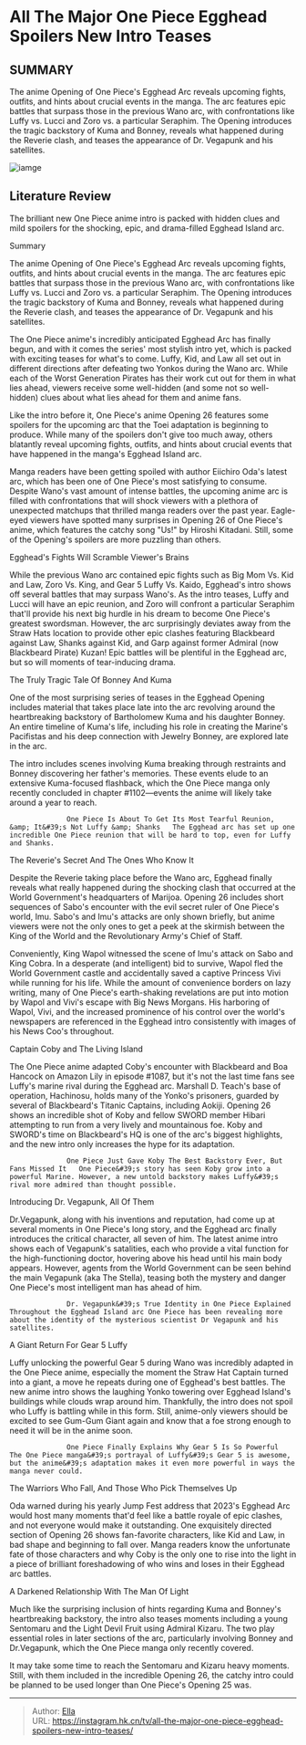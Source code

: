 # All The Major One Piece Egghead Spoilers New Intro Teases


## SUMMARY 



  The anime Opening of One Piece&#39;s Egghead Arc reveals upcoming fights, outfits, and hints about crucial events in the manga.   The arc features epic battles that surpass those in the previous Wano arc, with confrontations like Luffy vs. Lucci and Zoro vs. a particular Seraphim.   The Opening introduces the tragic backstory of Kuma and Bonney, reveals what happened during the Reverie clash, and teases the appearance of Dr. Vegapunk and his satellites.  

![iamge](https://static1.srcdn.com/wordpress/wp-content/uploads/2024/01/luffyamazed.jpg)

## Literature Review
The brilliant new One Piece anime intro is packed with hidden clues and mild spoilers for the shocking, epic, and drama-filled Egghead Island arc.





Summary

  The anime Opening of One Piece&#39;s Egghead Arc reveals upcoming fights, outfits, and hints about crucial events in the manga.   The arc features epic battles that surpass those in the previous Wano arc, with confrontations like Luffy vs. Lucci and Zoro vs. a particular Seraphim.   The Opening introduces the tragic backstory of Kuma and Bonney, reveals what happened during the Reverie clash, and teases the appearance of Dr. Vegapunk and his satellites.  







The One Piece anime&#39;s incredibly anticipated Egghead Arc has finally begun, and with it comes the series&#39; most stylish intro yet, which is packed with exciting teases for what&#39;s to come. Luffy, Kid, and Law all set out in different directions after defeating two Yonkos during the Wano arc. While each of the Worst Generation Pirates has their work cut out for them in what lies ahead, viewers receive some well-hidden (and some not so well-hidden) clues about what lies ahead for them and anime fans.

Like the intro before it, One Piece&#39;s anime Opening 26 features some spoilers for the upcoming arc that the Toei adaptation is beginning to produce. While many of the spoilers don&#39;t give too much away, others blatantly reveal upcoming fights, outfits, and hints about crucial events that have happened in the manga&#39;s Egghead Island arc.


 




Manga readers have been getting spoiled with author Eiichiro Oda&#39;s latest arc, which has been one of One Piece&#39;s most satisfying to consume. Despite Wano&#39;s vast amount of intense battles, the upcoming anime arc is filled with confrontations that will shock viewers with a plethora of unexpected matchups that thrilled manga readers over the past year. Eagle-eyed viewers have spotted many surprises in Opening 26 of One Piece&#39;s anime, which features the catchy song &#34;Us!&#34; by Hiroshi Kitadani. Still, some of the Opening&#39;s spoilers are more puzzling than others.


 Egghead&#39;s Fights Will Scramble Viewer&#39;s Brains 
         

While the previous Wano arc contained epic fights such as Big Mom Vs. Kid and Law, Zoro Vs. King, and Gear 5 Luffy Vs. Kaido, Egghead&#39;s intro shows off several battles that may surpass Wano&#39;s. As the intro teases, Luffy and Lucci will have an epic reunion, and Zoro will confront a particular Seraphim that&#39;ll provide his next big hurdle in his dream to become One Piece&#39;s greatest swordsman. However, the arc surprisingly deviates away from the Straw Hats location to provide other epic clashes featuring Blackbeard against Law, Shanks against Kid, and Garp against former Admiral (now Blackbeard Pirate) Kuzan! Epic battles will be plentiful in the Egghead arc, but so will moments of tear-inducing drama.






 The Truly Tragic Tale Of Bonney And Kuma 
          

One of the most surprising series of teases in the Egghead Opening includes material that takes place late into the arc revolving around the heartbreaking backstory of Bartholomew Kuma and his daughter Bonney. An entire timeline of Kuma&#39;s life, including his role in creating the Marine&#39;s Pacifistas and his deep connection with Jewelry Bonney, are explored late in the arc.

          

The intro includes scenes involving Kuma breaking through restraints and Bonney discovering her father&#39;s memories. These events elude to an extensive Kuma-focused flashback, which the One Piece manga only recently concluded in chapter #1102—events the anime will likely take around a year to reach.




                  One Piece Is About To Get Its Most Tearful Reunion, &amp; It&#39;s Not Luffy &amp; Shanks   The Egghead arc has set up one incredible One Piece reunion that will be hard to top, even for Luffy and Shanks.    



 The Reverie&#39;s Secret And The Ones Who Know It 
         

Despite the Reverie taking place before the Wano arc, Egghead finally reveals what really happened during the shocking clash that occurred at the World Government&#39;s headquarters of Marijoa. Opening 26 includes short sequences of Sabo&#39;s encounter with the evil secret ruler of One Piece&#39;s world, Imu. Sabo&#39;s and Imu&#39;s attacks are only shown briefly, but anime viewers were not the only ones to get a peek at the skirmish between the King of the World and the Revolutionary Army&#39;s Chief of Staff.

Conveniently, King Wapol witnessed the scene of Imu&#39;s attack on Sabo and King Cobra. In a desperate (and intelligent) bid to survive, Wapol fled the World Government castle and accidentally saved a captive Princess Vivi while running for his life. While the amount of convenience borders on lazy writing, many of One Piece&#39;s earth-shaking revelations are put into motion by Wapol and Vivi&#39;s escape with Big News Morgans. His harboring of Wapol, Vivi, and the increased prominence of his control over the world&#39;s newspapers are referenced in the Egghead intro consistently with images of his News Coo&#39;s throughout.






 Captain Coby and The Living Island 
          

The One Piece anime adapted Coby&#39;s encounter with Blackbeard and Boa Hancock on Amazon Lily in episode #1087, but it&#39;s not the last time fans see Luffy&#39;s marine rival during the Egghead arc. Marshall D. Teach&#39;s base of operation, Hachinosu, holds many of the Yonko&#39;s prisoners, guarded by several of Blackbeard&#39;s Titanic Captains, including Aokiji. Opening 26 shows an incredible shot of Koby and fellow SWORD member Hibari attempting to run from a very lively and mountainous foe. Koby and SWORD&#39;s time on Blackbeard&#39;s HQ is one of the arc&#39;s biggest highlights, and the new intro only increases the hype for its adaptation.

                  One Piece Just Gave Koby The Best Backstory Ever, But Fans Missed It   One Piece&#39;s story has seen Koby grow into a powerful Marine. However, a new untold backstory makes Luffy&#39;s rival more admired than thought possible.    






 Introducing Dr. Vegapunk, All Of Them 
         

Dr.Vegapunk, along with his inventions and reputation, had come up at several moments in One Piece&#39;s long story, and the Egghead arc finally introduces the critical character, all seven of him. The latest anime intro shows each of Vegapunk&#39;s satalities, each who provide a vital function for the high-functioning doctor, hovering above his head until his main body appears. However, agents from the World Government can be seen behind the main Vegapunk (aka The Stella), teasing both the mystery and danger One Piece&#39;s most intelligent man has ahead of him.

                  Dr. Vegapunk&#39;s True Identity in One Piece Explained   Throughout the Egghead Island arc One Piece has been revealing more about the identity of the mysterious scientist Dr Vegapunk and his satellites.    






 A Giant Return For Gear 5 Luffy 
          

Luffy unlocking the powerful Gear 5 during Wano was incredibly adapted in the One Piece anime, especially the moment the Straw Hat Captain turned into a giant, a move he repeats during one of Egghead&#39;s best battles. The new anime intro shows the laughing Yonko towering over Egghead Island&#39;s buildings while clouds wrap around him. Thankfully, the intro does not spoil who Luffy is battling while in this form. Still, anime-only viewers should be excited to see Gum-Gum Giant again and know that a foe strong enough to need it will be in the anime soon.

                  One Piece Finally Explains Why Gear 5 Is So Powerful   The One Piece manga&#39;s portrayal of Luffy&#39;s Gear 5 is awesome, but the anime&#39;s adaptation makes it even more powerful in ways the manga never could.    






 The Warriors Who Fall, And Those Who Pick Themselves Up 
         

Oda warned during his yearly Jump Fest address that 2023&#39;s Egghead Arc would host many moments that&#39;d feel like a battle royale of epic clashes, and not everyone would make it outstanding. One exquisitely directed section of Opening 26 shows fan-favorite characters, like Kid and Law, in bad shape and beginning to fall over. Manga readers know the unfortunate fate of those characters and why Coby is the only one to rise into the light in a piece of brilliant foreshadowing of who wins and loses in their Egghead arc battles.



 A Darkened Relationship With The Man Of Light 
          




Much like the surprising inclusion of hints regarding Kuma and Bonney&#39;s heartbreaking backstory, the intro also teases moments including a young Sentomaru and the Light Devil Fruit using Admiral Kizaru. The two play essential roles in later sections of the arc, particularly involving Bonney and Dr.Vegapunk, which the One Piece manga only recently covered.

          

 It may take some time to reach the Sentomaru and Kizaru heavy moments. Still, with them included in the incredible Opening 26, the catchy intro could be planned to be used longer than One Piece&#39;s Opening 25 was.



---

> Author: [Ella](https://instagram.hk.cn/)  
> URL: https://instagram.hk.cn/tv/all-the-major-one-piece-egghead-spoilers-new-intro-teases/  


